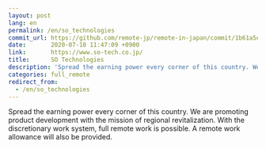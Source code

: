 ```yaml
---
layout: post
lang: en
permalink: /en/so_technologies
commit_url: https://github.com/remote-jp/remote-in-japan/commit/1b61a5ee8a52e4603f84873821cae9c2899ff89c
date:       2020-07-10 11:47:09 +0900
link:       https://www.so-tech.co.jp/
title:      SO Technologies
description: 'Spread the earning power every corner of this country. We are promoting product development with the mission of regional revitalization.  With the discretionary work system, full remote work is possible. A remote work allowance will also be provided.'
categories: full_remote
redirect_from:
  - /en/so_technologies
---
```


<p>Spread the earning power every corner of this country. We are promoting product development with the mission of regional revitalization.  With the discretionary work system, full remote work is possible. A remote work allowance will also be provided.</p>
